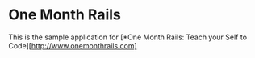 # One Month Rails

This is the sample application for 
[*One Month Rails: Teach your Self to Code][http://www.onemonthrails.com]
